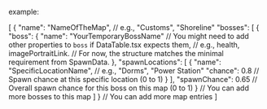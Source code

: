 example:

[
  {
    "name": "NameOfTheMap", // e.g., "Customs", "Shoreline"
    "bosses": [
      {
        "boss": {
          "name": "YourTemporaryBossName"
          // You might need to add other properties to `boss` if DataTable.tsx expects them,
          // e.g., health, imagePortraitLink.
          // For now, the structure matches the minimal requirement from SpawnData.
        },
        "spawnLocations": [
          {
            "name": "SpecificLocationName", // e.g., "Dorms", "Power Station"
            "chance": 0.8 // Spawn chance at this specific location (0 to 1)
          }
        ],
        "spawnChance": 0.65 // Overall spawn chance for this boss on this map (0 to 1)
      }
      // You can add more bosses to this map
    ]
  }
  // You can add more map entries
]